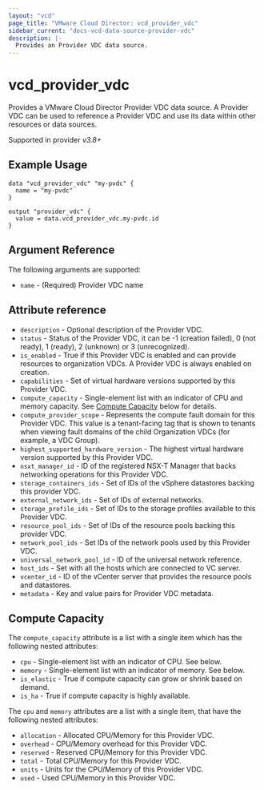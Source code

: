 ```yaml
---
layout: "vcd"
page_title: "VMware Cloud Director: vcd_provider_vdc"
sidebar_current: "docs-vcd-data-source-provider-vdc"
description: |-
  Provides an Provider VDC data source.
---
```


# vcd\_provider\_vdc

Provides a VMware Cloud Director Provider VDC data source. A Provider VDC can be used to reference a Provider VDC and use its 
data within other resources or data sources.

Supported in provider *v3.8+*

## Example Usage

```hcl
data "vcd_provider_vdc" "my-pvdc" {
  name = "my-pvdc"
}

output "provider_vdc" {
  value = data.vcd_provider_vdc.my-pvdc.id
}

```

## Argument Reference

The following arguments are supported:
 
* `name` - (Required) Provider VDC name

## Attribute reference

* `description` - Optional description of the Provider VDC.
* `status` - Status of the Provider VDC, it can be -1 (creation failed), 0 (not ready), 1 (ready), 2 (unknown) or 3 (unrecognized).
* `is_enabled` - True if this Provider VDC is enabled and can provide resources to organization VDCs. A Provider VDC is always enabled on creation.
* `capabilities` - Set of virtual hardware versions supported by this Provider VDC.
* `compute_capacity` - Single-element list with an indicator of CPU and memory capacity. See [Compute Capacity](#compute-capacity) below for details.
* `compute_provider_scope` - Represents the compute fault domain for this Provider VDC. This value is a tenant-facing tag that is shown to tenants when viewing fault domains of the child Organization VDCs (for example, a VDC Group).
* `highest_supported_hardware_version` - The highest virtual hardware version supported by this Provider VDC.
* `nsxt_manager_id` - ID of the registered NSX-T Manager that backs networking operations for this Provider VDC.
* `storage_containers_ids` - Set of IDs of the vSphere datastores backing this provider VDC.
* `external_network_ids` - Set of IDs of external networks.
* `storage_profile_ids` - Set of IDs to the storage profiles available to this Provider VDC.
* `resource_pool_ids` - Set of IDs of the resource pools backing this provider VDC.
* `network_pool_ids` - Set IDs of the network pools used by this Provider VDC.
* `universal_network_pool_id` - ID of the universal network reference.
* `host_ids` - Set with all the hosts which are connected to VC server.
* `vcenter_id` - ID of the vCenter server that provides the resource pools and datastores.
* `metadata` - Key and value pairs for Provider VDC metadata.

<a id="compute-capacity"></a>
## Compute Capacity

The `compute_capacity` attribute is a list with a single item which has the following nested attributes:

* `cpu` - Single-element list with an indicator of CPU. See below.
* `memory` - Single-element list with an indicator of memory. See below.
* `is_elastic` -  True if compute capacity can grow or shrink based on demand.
* `is_ha` - True if compute capacity is highly available.

The `cpu` and `memory` attributes are a list with a single item, that have the following nested attributes:

* `allocation` - Allocated CPU/Memory for this Provider VDC.
* `overhead` - CPU/Memory overhead for this Provider VDC.
* `reserved` - Reserved CPU/Memory for this Provider VDC.
* `total` - Total CPU/Memory for this Provider VDC.
* `units` - Units for the CPU/Memory of this Provider VDC.
* `used` - Used CPU/Memory in this Provider VDC.
